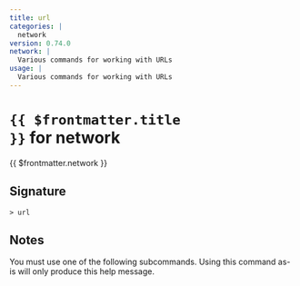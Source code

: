 ```yaml
---
title: url
categories: |
  network
version: 0.74.0
network: |
  Various commands for working with URLs
usage: |
  Various commands for working with URLs
---
```


# <code>{{ $frontmatter.title }}</code> for network

<div class='command-title'>{{ $frontmatter.network }}</div>

## Signature

```> url ```

## Notes
You must use one of the following subcommands. Using this command as-is will only produce this help message.